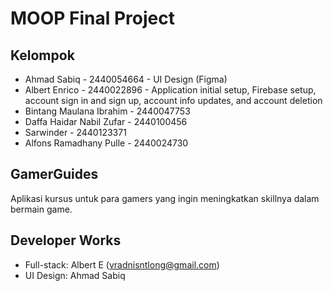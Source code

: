 # MOOP Final Project

## Kelompok
- Ahmad Sabiq - 2440054664 - UI Design (Figma)
- Albert Enrico - 2440022896 - Application initial setup, Firebase setup, account sign in and sign up, account info updates, and account deletion
- Bintang Maulana Ibrahim - 2440047753
- Daffa Haidar Nabil Zufar - 2440100456
- Sarwinder - 2440123371
- Alfons Ramadhany Pulle - 2440024730

## GamerGuides
Aplikasi kursus untuk para gamers yang ingin meningkatkan skillnya dalam bermain game.

## Developer Works
- Full-stack: Albert E (vradnisntlong@gmail.com)
- UI Design: Ahmad Sabiq

